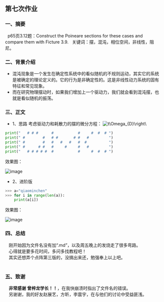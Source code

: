 ## 第七次作业

### 一、摘要
   p65页3.12题：Construct the Poineare sections for these cases and compare them with Ficture 3.9.
   关键词：摆，混沌，相位空间，非线性，阻尼。

### 二、背景介绍
- 混沌现象是一个发生在确定性系统中的看似随机的不规则运动，其实它的系统是被确定的理论定义的。它的行为是非确定性的。这是非线性动力系统的固有特征和常见现象。
- 而在研究物理摆动时，如果我们增加上一个驱动力，我们就会看到混沌摆，也就是看似随机的振荡。

### 三、正文
* 1、思路
考虑驱动力和耗散力的摆的微分方程：
![](http://latex.codecogs.com/gif.latex?\frac{\mathrm{d^2}\theta}{\mathrm{d}t^2}{=}-\frac{g}{l}sin\theta-q\frac{\mathrm{d}\theta}{\mathrm{d}t}+F_{D}sin\left (t\Omega_{D}\right) )\






```python
print("   # # #      #           #     #  #  # ")
print(" #        #   # #       # #   #         ")
print(" #        #   #   #   #   #  #          ")
print(" #      # #   #     #     #   #         ")
print("   # # # # #  #           #     #  #  # ")
```
效果图：

![image](https://github.com/lilyechoC/compuational_physics_2015301510036/blob/master/02-1.png)

* 2、进阶版
```python
>>> a="qiaominchen"
>>> for i in range(len(a)):
    print(a[i])
```   
效果图：

![image](https://github.com/lilyechoC/compuational_physics_2015301510036/blob/master/02-2.png)


### 四、总结
    刚开始因为文件名没有加“.md”，以及周五晚上的发烧走了很多弯路。\
    心得就是要多花时间，多问多找教程吧！\
    其实还想弄个点阵第三版的，没搞出来还，勉强奉上以上吧。\
    
### 五、致谢
    **非常感谢 曾梓龙学长！！**，在我快崩溃时指出了文件名的错误。\
    另谢谢，我的好友赵展艺，方昕，李震宇，在与他们的讨论中受益匪浅。

